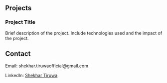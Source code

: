 <section id="projects">
    <h2>Projects</h2>
    <div class="project">
        <h3>Project Title</h3>
        <p>Brief description of the project. Include technologies used and the impact of the project.</p>
    </div>
    <!-- Repeat the above div for each project -->
</section>

<section id="contact">
    <h2>Contact</h2>
    <p>Email: shekhar.tiruwaofficial@gmail.com</p>
    <p>LinkedIn: <a href="https://www.linkedin.com/in/shekhar-tiruwa/" target="_blank">Shekhar Tiruwa</a></p>
</section>
